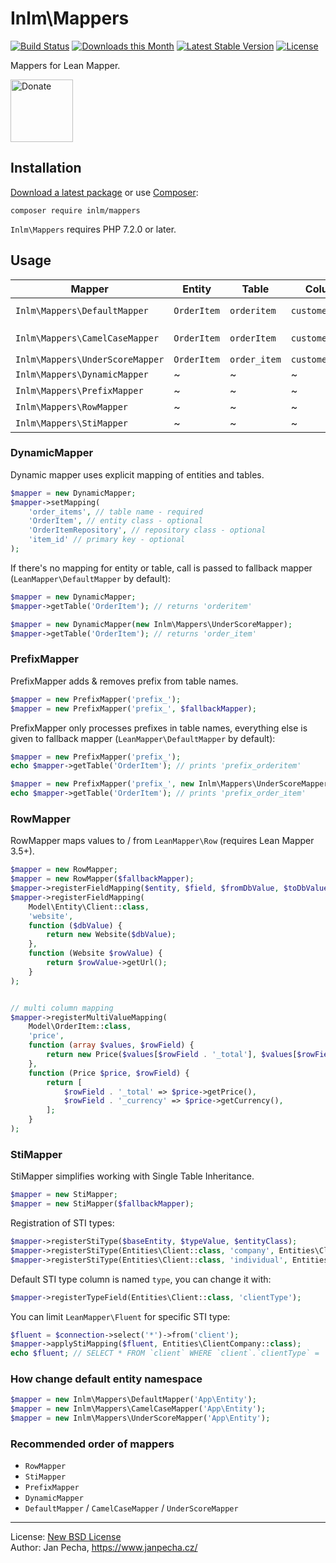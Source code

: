 # Inlm\Mappers

[![Build Status](https://github.com/inlm/mappers/workflows/Build/badge.svg)](https://github.com/inlm/mappers/actions)
[![Downloads this Month](https://img.shields.io/packagist/dm/inlm/mappers.svg)](https://packagist.org/packages/inlm/mappers)
[![Latest Stable Version](https://poser.pugx.org/inlm/mappers/v/stable)](https://github.com/inlm/mappers/releases)
[![License](https://img.shields.io/badge/license-New%20BSD-blue.svg)](https://github.com/inlm/mappers/blob/master/license.md)

Mappers for Lean Mapper.

<a href="https://www.janpecha.cz/donate/"><img src="https://buymecoffee.intm.org/img/donate-banner.v1.svg" alt="Donate" height="100"></a>


Installation
------------

[Download a latest package](https://github.com/inlm/mappers/releases) or use [Composer](http://getcomposer.org/):

```
composer require inlm/mappers
```

`Inlm\Mappers` requires PHP 7.2.0 or later.


## Usage

| Mapper                          | Entity      | Table        |  Column         | Note
|---------------------------------|-------------|--------------|-----------------|------------------
| `Inlm\Mappers\DefaultMapper`    | `OrderItem` | `orderitem`  | `customerName`  | *only extends `LeanMapper\DefaultMapper`*
| `Inlm\Mappers\CamelCaseMapper`  | `OrderItem` | `orderItem`  | `customerName`  | There is [issue](https://dev.mysql.com/doc/refman/5.5/en/identifier-case-sensitivity.html) for MySQL on OS Windows.
| `Inlm\Mappers\UnderScoreMapper` | `OrderItem` | `order_item` | `customer_name` |
| `Inlm\Mappers\DynamicMapper`    | ~           | ~            | ~               | See below.
| `Inlm\Mappers\PrefixMapper`     | ~           | ~            | ~               | See below.
| `Inlm\Mappers\RowMapper`        | ~           | ~            | ~               | See below.
| `Inlm\Mappers\StiMapper`        | ~           | ~            | ~               | See below.


### DynamicMapper

Dynamic mapper uses explicit mapping of entities and tables.

``` php
$mapper = new DynamicMapper;
$mapper->setMapping(
	'order_items', // table name - required
	'OrderItem', // entity class - optional
	'OrderItemRepository', // repository class - optional
	'item_id' // primary key - optional
);
```

If there's no mapping for entity or table, call is passed to fallback mapper (`LeanMapper\DefaultMapper` by default):

``` php
$mapper = new DynamicMapper;
$mapper->getTable('OrderItem'); // returns 'orderitem'

$mapper = new DynamicMapper(new Inlm\Mappers\UnderScoreMapper);
$mapper->getTable('OrderItem'); // returns 'order_item'
```


### PrefixMapper

PrefixMapper adds & removes prefix from table names.

``` php
$mapper = new PrefixMapper('prefix_');
$mapper = new PrefixMapper('prefix_', $fallbackMapper);
```

PrefixMapper only processes prefixes in table names, everything else is given to fallback mapper (`LeanMapper\DefaultMapper` by default):

``` php
$mapper = new PrefixMapper('prefix_');
echo $mapper->getTable('OrderItem'); // prints 'prefix_orderitem'

$mapper = new PrefixMapper('prefix_', new Inlm\Mappers\UnderScoreMapper);
echo $mapper->getTable('OrderItem'); // prints 'prefix_order_item'
```


### RowMapper

RowMapper maps values to / from `LeanMapper\Row` (requires Lean Mapper 3.5+).

``` php
$mapper = new RowMapper;
$mapper = new RowMapper($fallbackMapper);
$mapper->registerFieldMapping($entity, $field, $fromDbValue, $toDbValue);
$mapper->registerFieldMapping(
	Model\Entity\Client::class,
	'website',
	function ($dbValue) {
		return new Website($dbValue);
	},
	function (Website $rowValue) {
		return $rowValue->getUrl();
	}
);


// multi column mapping
$mapper->registerMultiValueMapping(
	Model\OrderItem::class,
	'price',
	function (array $values, $rowField) {
		return new Price($values[$rowField . '_total'], $values[$rowField . '_currency']);
	},
	function (Price $price, $rowField) {
		return [
			$rowField . '_total' => $price->getPrice(),
			$rowField . '_currency' => $price->getCurrency(),
		];
	}
);
```


### StiMapper

StiMapper simplifies working with Single Table Inheritance.

``` php
$mapper = new StiMapper;
$mapper = new StiMapper($fallbackMapper);
```

Registration of STI types:

``` php
$mapper->registerStiType($baseEntity, $typeValue, $entityClass);
$mapper->registerStiType(Entities\Client::class, 'company', Entities\ClientCompany::class);
$mapper->registerStiType(Entities\Client::class, 'individual', Entities\ClientIndividual::class);
```

Default STI type column is named `type`, you can change it with:

``` php
$mapper->registerTypeField(Entities\Client::class, 'clientType');
```

You can limit `LeanMapper\Fluent` for specific STI type:

``` php
$fluent = $connection->select('*')->from('client');
$mapper->applyStiMapping($fluent, Entities\ClientCompany::class);
echo $fluent; // SELECT * FROM `client` WHERE `client`.`clientType` = 'company'
```

### How change default entity namespace

``` php
$mapper = new Inlm\Mappers\DefaultMapper('App\Entity');
$mapper = new Inlm\Mappers\CamelCaseMapper('App\Entity');
$mapper = new Inlm\Mappers\UnderScoreMapper('App\Entity');
```


### Recommended order of mappers

* `RowMapper`
* `StiMapper`
* `PrefixMapper`
* `DynamicMapper`
* `DefaultMapper` / `CamelCaseMapper` / `UnderScoreMapper`


------------------------------

License: [New BSD License](license.md)
<br>Author: Jan Pecha, https://www.janpecha.cz/
